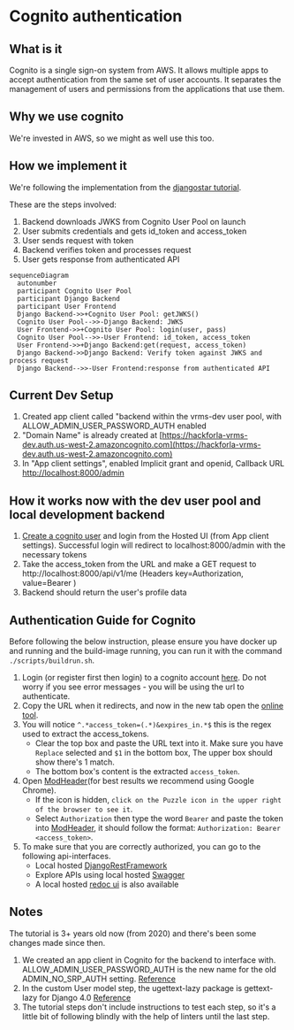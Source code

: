 # Cognito authentication

## What is it

Cognito is a single sign-on system from AWS. It allows multiple apps to accept authentication from the same set of user accounts. It separates the management of users and permissions from the applications that use them.

## Why we use cognito

We're invested in AWS, so we might as well use this too.

## How we implement it

We're following the implementation from the [djangostar tutorial](https://djangostars.com/blog/bootstrap-django-app-with-cognito/).

These are the steps involved:

1. Backend downloads JWKS from Cognito User Pool on launch
1. User submits credentials and gets id_token and access_token
1. User sends request with token
1. Backend verifies token and processes request
1. User gets response from authenticated API

```mermaid
sequenceDiagram
  autonumber
  participant Cognito User Pool
  participant Django Backend
  participant User Frontend
  Django Backend->>+Cognito User Pool: getJWKS()
  Cognito User Pool-->>-Django Backend: JWKS
  User Frontend->>+Cognito User Pool: login(user, pass)
  Cognito User Pool-->>-User Frontend: id_token, access_token
  User Frontend->>+Django Backend:get(request, access_token)
  Django Backend->>Django Backend: Verify token against JWKS and process request
  Django Backend-->>-User Frontend:response from authenticated API
```

## Current Dev Setup

1. Created app client called "backend within the vrms-dev user pool, with ALLOW_ADMIN_USER_PASSWORD_AUTH enabled
1. "Domain Name" is already created at [https://hackforla-vrms-dev.auth.us-west-2.amazoncognito.com](https://hackforla-vrms-dev.auth.us-west-2.amazoncognito.com)
1. In "App client settings", enabled Implicit grant and openid, Callback URL [http://localhost:8000/admin](http://localhost:8000/admin)

## How it works now with the dev user pool and local development backend

1. [Create a cognito user](https://hackforla-vrms-dev.auth.us-west-2.amazoncognito.com/login?client_id=3e3bi1ct2ks9rcktrde8v60v3u&response_type=token&scope=openid&redirect_uri=http://localhost:8000/admin) and login from the Hosted UI (from App client settings). Successful login will redirect to localhost:8000/admin with the necessary tokens
1. Take the access_token from the URL and make a GET request to http://localhost:8000/api/v1/me (Headers key=Authorization, value=Bearer <token>)
1. Backend should return the user's profile data

## Authentication Guide for Cognito

Before following the below instruction, please ensure you have docker up and running and the build-image running, you can run it with the command `./scripts/buildrun.sh`.

1. Login (or register first then login) to a cognito account [here](https://hackforla-vrms-dev.auth.us-west-2.amazoncognito.com/login?client_id=3e3bi1ct2ks9rcktrde8v60v3u&response_type=token&scope=openid&redirect_uri=http://localhost:8000/admin). Do not worry if you see error messages - you will be using the url to authenticate.
1. Copy the URL when it redirects, and now in the new tab open the [online tool](https://regexr.com/6ro69).
1. You will notice `^.*access_token=(.*)&expires_in.*$` this is the regex used to extract the access_tokens.
    - Clear the top box and paste the URL text into it. Make sure you have `Replace` selected and `$1` in the bottom box, The upper box should show there's 1 match.
    - The bottom box's content is the extracted `access_token`.
1. Open [ModHeader](https://modheader.com/modheader/download)(for best results we recommend using Google Chrome).
    - If the icon is hidden, `click on the Puzzle icon in the upper right of the browser to see it`.
    - Select `Authorization` then type the word `Bearer` and paste the token into [ModHeader](https://modheader.com/modheader/download), it should follow the format: `Authorization: Bearer <access_token>`.
1. To make sure that you are correctly authorized, you can go to the following api-interfaces.
    - Local hosted [DjangoRestFramework](http://localhost:8000/api/v1/me)
    - Explore APIs using local hosted [Swagger](http://localhost:8000/api/schema/swagger-ui)
    - A local hosted [redoc ui](http://localhost:8000/api/schema/redoc) is also available

## Notes

The tutorial is 3+ years old now (from 2020) and there's been some changes made since then.

1. We created an app client in Cognito for the backend to interface with. ALLOW_ADMIN_USER_PASSWORD_AUTH is the new name for the old ADMIN_NO_SRP_AUTH setting. [Reference](https://docs.aws.amazon.com/cognito/latest/developerguide/amazon-cognito-user-pools-authentication-flow.html)
1. In the custom User model step, the ugettext-lazy package is gettext-lazy for Django 4.0 [Reference](https://forum.djangoproject.com/t/importerror-cannot-import-name-ugettext-lazy-from-django-utils-translation/10943/3)
1. The tutorial steps don't include instructions to test each step, so it's a little bit of following blindly with the help of linters until the last step.
